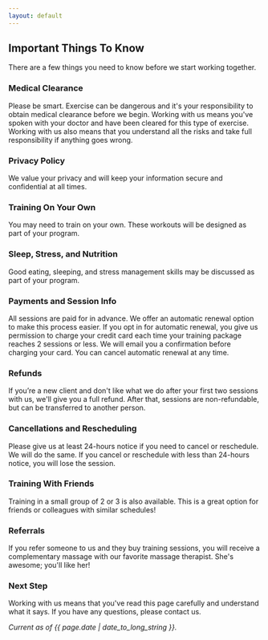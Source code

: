 ```yaml
---
layout: default
---
```

## Important Things To Know
There are a few things you need to know before we start working together.

### Medical Clearance
Please be smart. Exercise can be dangerous and it's your responsibility to obtain medical clearance before we begin. Working with us means you've spoken with your doctor and have been cleared for this type of exercise. Working with us also means that you understand all the risks and take full responsibility if anything goes wrong. 

### Privacy Policy
We value your privacy and will keep your information secure and confidential at all times. 

### Training On Your Own
You may need to train on your own. These workouts will be designed as part of your program.

### Sleep, Stress, and Nutrition
Good eating, sleeping, and stress management skills may be discussed as part of your program. 

### Payments and Session Info
All sessions are paid for in advance. We offer an automatic renewal option to make this process easier. If you opt in for automatic renewal, you give us permission to charge your credit card each time your training package reaches 2 sessions or less. We will email you a confirmation before charging your card. You can cancel automatic renewal at any time.

### Refunds
If you’re a new client and don't like what we do after your first two sessions with us, we'll give you a full refund. After that, sessions are non-refundable, but can be transferred to another person.

### Cancellations and Rescheduling
Please give us at least 24-hours notice if you need to cancel or reschedule. We will do the same. If you cancel or reschedule with less than 24-hours notice, you will lose the session.

### Training With Friends
Training in a small group of 2 or 3 is also available. This is a great option for friends or colleagues with similar schedules!

### Referrals
If you refer someone to us and they buy training sessions, you will receive a complementary massage with our favorite massage therapist. She's awesome; you'll like her!

### Next Step
Working with us means that you've read this page carefully and understand what it says. If you have any questions, please contact us.

*Current as of {{ page.date | date_to_long_string }}.*
